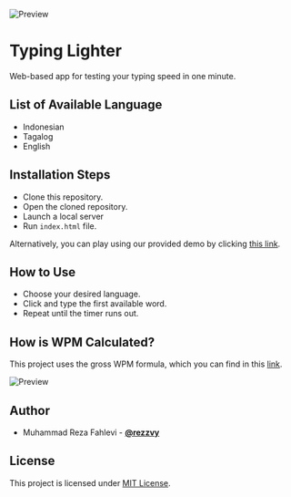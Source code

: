![Preview](https://repository-images.githubusercontent.com/736953844/b070f74d-2cd1-41a8-a352-951fc65373e5)

# Typing Lighter

Web-based app for testing your typing speed in one minute.

## List of Available Language

- Indonesian
- Tagalog
- English

## Installation Steps

- Clone this repository.
- Open the cloned repository.
- Launch a local server
- Run `index.html` file.

Alternatively, you can play using our provided demo by clicking [this link](https://rezzvy.github.io/typing-lighter/).

## How to Use

- Choose your desired language.
- Click and type the first available word.
- Repeat until the timer runs out.

## How is WPM Calculated?

This project uses the gross WPM formula, which you can find in this [link](https://www.speedtypingonline.com/typing-equations).

![Preview](https://www.speedtypingonline.com/images/Gross_WPM.png)

## Author

- Muhammad Reza Fahlevi - **[@rezzvy](https://github.com/rezzvy)**

## License

This project is licensed under [MIT License](https://github.com/rezzvy/typing-lighter/blob/master/LICENSE).
